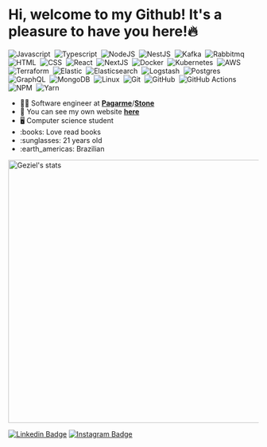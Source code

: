 <h1>Hi, welcome to my Github! It's a pleasure to have you here!🔥</h1>

![Javascript](https://img.shields.io/badge/-Javascript-0D1117?style=flat&logo=javascript)&nbsp;
![Typescript](https://img.shields.io/badge/-Typescript-0D1117?style=flat&logo=typescript)&nbsp;
![NodeJS](https://img.shields.io/badge/-Node-0D1117?style=flat&logo=node.js)&nbsp;
![NestJS](https://img.shields.io/badge/-Nest-0D1117?style=flat&logo=nestjs&logoColor=red)&nbsp;
![Kafka](https://img.shields.io/badge/-ApacheKafka-0D1117?style=flat&logo=apache-kafka)&nbsp;
![Rabbitmq](https://img.shields.io/badge/-RabbitMQ-0D1117?style=flat&logo=rabbitmq)&nbsp;
![HTML](https://img.shields.io/badge/-HTML-0D1117?style=flat&logo=HTML5)&nbsp;
![CSS](https://img.shields.io/badge/-CSS-0D1117?style=flat&logo=CSS3&logoColor=1572B6)&nbsp;
![React](https://img.shields.io/badge/-React-0D1117?style=flat&logo=react)&nbsp;
![NextJS](https://img.shields.io/badge/-Next-0D1117?style=flat&logo=next.js)&nbsp;
![Docker](https://img.shields.io/badge/-Docker-0D1117?style=flat&logo=docker)&nbsp;
![Kubernetes](https://img.shields.io/badge/-Kubernetes-0D1117?style=flat&logo=kubernetes)&nbsp;
![AWS](https://img.shields.io/badge/-AWS-0D1117?style=flat&logo=amazon-aws)&nbsp;
![Terraform](https://img.shields.io/badge/-Terraform-0D1117?style=flat&logo=terraform)&nbsp;
![Elastic](https://img.shields.io/badge/-Elastic-0D1117?style=flat&logo=elastic)&nbsp;
![Elasticsearch](https://img.shields.io/badge/-Elasticsearch-0D1117?style=flat&logo=elasticsearch)&nbsp;
![Logstash](https://img.shields.io/badge/-Logstash-0D1117?style=flat&logo=logstash)&nbsp;
![Postgres](https://img.shields.io/badge/-PostgreSQL-0D1117?style=flat&logo=postgresql)&nbsp;
![GraphQL](https://img.shields.io/badge/-GraphQL-0D1117?style=flat&logo=graphql)&nbsp;
![MongoDB](https://img.shields.io/badge/-MongoDB-0D1117?style=flat&logo=mongodb)&nbsp;
![Linux](https://img.shields.io/badge/-Linux-0D1117?style=flat&logo=linux)&nbsp;
![Git](https://img.shields.io/badge/-Git-0D1117?style=flat&logo=git)&nbsp;
![GitHub](https://img.shields.io/badge/-GitHub-0D1117?style=flat&logo=github)&nbsp;
![GitHub Actions](https://img.shields.io/badge/-GitHubActions-0D1117?style=flat&logo=github-actions)&nbsp;
![NPM](https://img.shields.io/badge/-NPM-0D1117?style=flat&logo=npm)&nbsp;
![Yarn](https://img.shields.io/badge/-Yarn-0D1117?style=flat&logo=yarn)&nbsp;

<ul>
  <li>👨‍💻 Software engineer at <a target="_blank" href="https://pagar.me/"><b>Pagarme</b></a>/<a target="_blank" href="https://www.stone.com.br/"><b>Stone</b></a></li>
  <li>💯 You can see my own website <a target="_blank" href="https://gezielelyon.com"><b>here</b></a></li>
  <li>🖥️ Computer science student</li>
  <li>:books: Love read books</li>
  <li>:sunglasses: 21 years old</li>
  <li>:earth_americas: Brazilian</li>
</ul>

<img width="530em" src="https://github-readme-stats.vercel.app/api?username=programador404&show_icons=true&theme=transparent" alt="Geziel's stats"/>

[![Linkedin Badge](https://img.shields.io/badge/-Geziel%20Elyon-0D1117?style=flat-square&logo=Linkedin&logoColor=1F6FEB&link=https://www.linkedin.com/in/geziel-elyon-a0a1381a5/)](https://www.linkedin.com/in/geziel-elyon-a0a1381a5/)
[![Instagram Badge](https://img.shields.io/badge/-@gezielelyon-0D1117?style=flat-square&labelColor=black&logo=instagram&logoColor=1F6FEB&link=https://instagram.com/gezielelyon)](https://instagram.com/gezielelyon) 
